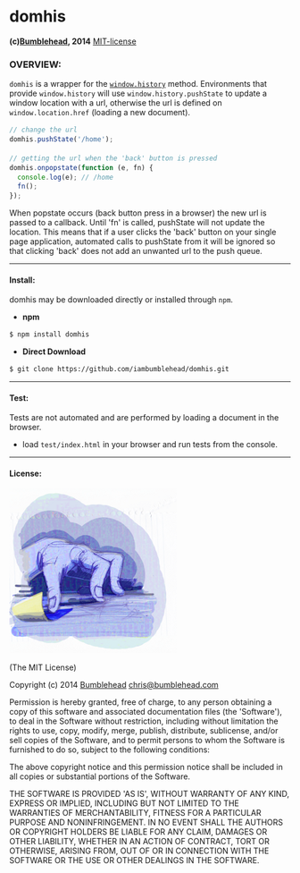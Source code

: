 domhis
======
**(c)[Bumblehead][0], 2014** [MIT-license](#license)

### OVERVIEW:

`domhis` is a wrapper for the [`window.history`][1] method. Environments that provide `window.history` will use `window.history.pushState` to update a window location with a url, otherwise the url is defined on `window.location.href` (loading a new document).

```javascript
// change the url
domhis.pushState('/home');

// getting the url when the 'back' button is pressed
domhis.onpopstate(function (e, fn) {
  console.log(e); // /home
  fn();
});
```

When popstate occurs (back button press in a browser) the new url is passed to a callback. Until 'fn' is called, pushState will not update the location. This means that if a user clicks the 'back' button on your single page application, automated calls to pushState from it will be ignored so that clicking 'back' does not add an unwanted url to the push queue.

[0]: http://www.bumblehead.com                            "bumblehead"
[1]: https://developer.mozilla.org/en-US/docs/Web/Guide/API/DOM/Manipulating_the_browser_history "history"

---------------------------------------------------------
#### <a id="install"></a>Install:

domhis may be downloaded directly or installed through `npm`.

 * **npm**

 ```bash
 $ npm install domhis
 ```

 * **Direct Download**
 
 ```bash
 $ git clone https://github.com/iambumblehead/domhis.git
 ```

---------------------------------------------------------
#### <a id="test"></a>Test:

Tests are not automated and are performed by loading a document in the browser.

- load `test/index.html` in your browser and run tests from the console.


---------------------------------------------------------
#### <a id="license">License:

![scrounge](https://github.com/iambumblehead/scroungejs/raw/master/img/hand.png) 

(The MIT License)

Copyright (c) 2014 [Bumblehead][0] <chris@bumblehead.com>

Permission is hereby granted, free of charge, to any person obtaining a copy of this software and associated documentation files (the 'Software'), to deal in the Software without restriction, including without limitation the rights to use, copy, modify, merge, publish, distribute, sublicense, and/or sell copies of the Software, and to permit persons to whom the Software is furnished to do so, subject to the following conditions:

The above copyright notice and this permission notice shall be included in all copies or substantial portions of the Software.

THE SOFTWARE IS PROVIDED 'AS IS', WITHOUT WARRANTY OF ANY KIND, EXPRESS OR IMPLIED, INCLUDING BUT NOT LIMITED TO THE WARRANTIES OF MERCHANTABILITY, FITNESS FOR A PARTICULAR PURPOSE AND NONINFRINGEMENT. IN NO EVENT SHALL THE AUTHORS OR COPYRIGHT HOLDERS BE LIABLE FOR ANY CLAIM, DAMAGES OR OTHER LIABILITY, WHETHER IN AN ACTION OF CONTRACT, TORT OR OTHERWISE, ARISING FROM, OUT OF OR IN CONNECTION WITH THE SOFTWARE OR THE USE OR OTHER DEALINGS IN THE SOFTWARE.
